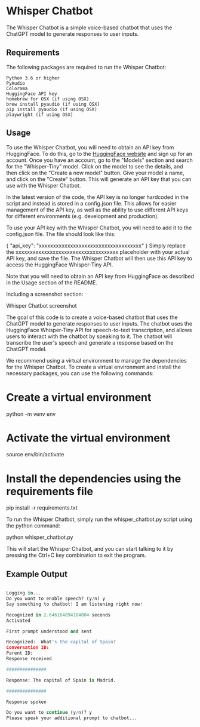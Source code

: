 # Whisper Chatbot

The Whisper Chatbot is a simple voice-based chatbot that uses the ChatGPT model to generate responses to user inputs.

## Requirements

The following packages are required to run the Whisper Chatbot:

    Python 3.6 or higher
    PyAudio
    Colorama
    HuggingFace API key
    homebrew for OSX (if using OSX)
    brew install pyaudio (if using OSX)
    pip install pyaudio (if using OSX)
    playwright (if using OSX)

## Usage

To use the Whisper Chatbot, you will need to obtain an API key from HuggingFace. To do this, go to the [HuggingFace website](https://huggingface.co/) and sign up for an account. Once you have an account, go to the "Models" section and search for the "Whisper-Tiny" model. Click on the model to see the details, and then click on the "Create a new model" button. Give your model a name, and click on the "Create" button. This will generate an API key that you can use with the Whisper Chatbot.

In the latest version of the code, the API key is no longer hardcoded in the script and instead is stored in a config.json file. This allows for easier management of the API key, as well as the ability to use different API keys for different environments (e.g. development and production).

To use your API key with the Whisper Chatbot, you will need to add it to the config.json file. The file should look like this:

{
  "api_key": "xxxxxxxxxxxxxxxxxxxxxxxxxxxxxxxxxxxx"
}
Simply replace the xxxxxxxxxxxxxxxxxxxxxxxxxxxxxxxxxxxx placeholder with your actual API key, and save the file. The Whisper Chatbot will then use this API key to access the HuggingFace Whisper-Tiny API.

Note that you will need to obtain an API key from HuggingFace as described in the Usage section of the README.

Including a screenshot section:

Whisper Chatbot screenshot

The goal of this code is to create a voice-based chatbot that uses the ChatGPT model to generate responses to user inputs. The chatbot uses the HuggingFace Whisper-Tiny API for speech-to-text transcription, and allows users to interact with the chatbot by speaking to it. The chatbot will transcribe the user's speech and generate a response based on the ChatGPT model.

We recommend using a virtual environment to manage the dependencies for the Whisper Chatbot. To create a virtual environment and install the necessary packages, you can use the following commands:

# Create a virtual environment
python -m venv env

# Activate the virtual environment
source env/bin/activate

# Install the dependencies using the requirements file
pip install -r requirements.txt

To run the Whisper Chatbot, simply run the whisper_chatbot.py script using the python command:

python whisper_chatbot.py


This will start the Whisper Chatbot, and you can start talking to it by pressing the Ctrl+C key combination to exit the program.

## Example Output

``` python Welcome to the Whisper Chatbot! Press Ctrl+C to exit.

Logging in...
Do you want to enable speech? (y/n) y
Say something to chatbot! I am listening right now!

Recognized in 2.646164894104004 seconds
Activated

First prompt understood and sent

Recognized:  What's the capital of Spain?
Conversation ID: 
Parent ID: 
Response received

###############

Response: The capital of Spain is Madrid.

###############

Response spoken

Do you want to continue (y/n)? y
Please speak your additional prompt to chatbot...
